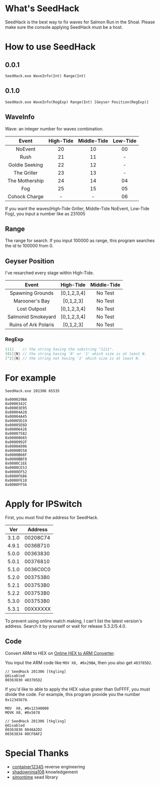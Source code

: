 # What's SeedHack
SeedHack is the best way to fix waves for Salmon Run in the Shoal. Please make sure the console applying SeedHack must be a host.

# How to use SeedHack

## 0.0.1
`SeedHack.exe WaveInfo(Int) Range(Int)`

## 0.1.0
`SeedHack.exe WaveInfo(RegExp) Range(Int) [Geyser Position(RegExp)]`

## WaveInfo
Wave: an integer number for waves combination.

| Event | High-Tide | Middle-Tide | Low-Tide |
| :---: | :---: | :---: | :---: |
| NoEvent | 20  | 10  | 00 |
| Rush | 21 | 11 | - |
| Goldie Seeking | 22  | 12 | - |
| The Griller | 23  | 13  | - |
| The Mothership | 24  | 14  | 04 |
| Fog | 25  | 15  | 05  |
| Cohock Charge | -  | -  | 06 |

If you want the waves(High-Tide Griller, Middle-Tide NoEvent, Low-Tide Fog), you input a number like as 231005

## Range

The range for search. If you input 100000 as range, this program searches the id to 100000 from 0.

## Geyser Position

I've resarched every stage within High-Tide.

| Event | High-Tide | Middle-Tide |
| :---: |:---:|:---:|
| Spawning Grounds | [0,1,2,3,4] | No Test |
| Marooner's Bay | [0,1,2,3] | No Test |
| Lost Outpost | [0,1,2,3,4]| No Test |
| Salmonid Smokeyard | [0,1,2,3,4] | No Test|
| Ruins of Ark Polaris | [0,1,2,3] | No Test |

### RegExp

```cpp
1111    // the string having the substring "1111". 
[01]{N} // the string having '0' or '1' which size is at least N.
[^2]{N} // the string not having '2' which size is at least N.

```

# For example 

`SeedHack.exe 201306 65535`

```
0x000029BA
0x0000342C
0x00003E95
0x00004A28
0x00004A45
0x00005D19
0x00005E6D
0x00006426
0x00007582
0x00008665
0x0000992F
0x0000A996
0x0000B558
0x0000B66F
0x0000BBF8
0x0000C1EE
0x0000CE53
0x0000EF52
0x0000F686
0x0000FE10
0x0000FF56
```

# Apply for IPSwitch

First, you must find the address for SeedHack.

| Ver | Address |
| --- |---|
| 3.1.0| 00208C74|
| 4.9.1| 0036B710 |
| 5.0.0 | 00363830 |
| 5.0.1 | 00376810 |
| 5.1.0 | 0036C0C0 |
| 5.2.0 | 003753B0 |
| 5.2.1 | 003753B0 |
| 5.2.2 | 003753B0 |
| 5.3.0 | 003753B0 |
| 5.3.1 | 00XXXXXX |

To prevent using online match making, I can't list the latest version's address. Search it by yourself or wait for release 5.3.2/5.4.0.

## Code
Convert ARM to HEX on [Online HEX to ARM Converter](http://armconverter.com/).

You input the ARM code like `MOV X0, #0x29BA`, then you also get `403785D2`.

```
// SeedHack 201306 [tkgling]
@disabled
00363830 403785D2
```

If you'd like to able to apply the HEX value grater than 0xFFFF, you must divide the code. For example, this program provide you the number `0x12345678`. 

```
MOV  X0, #0x12340000
MOVK X0, #0x5678
```

```
// SeedHack 201306 [tkgling]
@disabled
00363830 8046A2D2
00363834 00CF8AF2
```

# Special Thanks
* [container12345](https://twitter.com/container12345) reverse engineering
* [shadowninja108](https://github.com/shadowninja108) knowledgement
* [simontime](https://github.com/simontime) sead library

